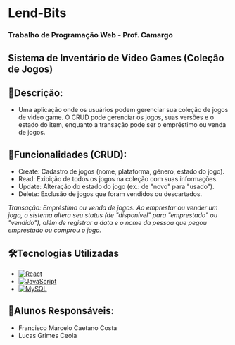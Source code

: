 # Lend-Bits 

### Trabalho de Programação Web - Prof. Camargo

## Sistema de Inventário de Video Games (Coleção de Jogos)

## 📝Descrição: 
- Uma aplicação onde os usuários podem gerenciar sua coleção de jogos de video game. O CRUD pode gerenciar os jogos, suas versões e o estado do item, enquanto a transação pode ser o empréstimo ou venda de jogos.

## 📌Funcionalidades (CRUD):
- Create: Cadastro de jogos (nome, plataforma, gênero, estado do jogo).
- Read: Exibição de todos os jogos na coleção com suas informações.
- Update: Alteração do estado do jogo (ex.: de "novo" para "usado").
- Delete: Exclusão de jogos que foram vendidos ou descartados.
  
*Transação: Empréstimo ou venda de jogos: Ao emprestar ou vender um jogo, o sistema altera seu status (de "disponível" para "emprestado" ou "vendido"), além de registrar a data e o nome da pessoa que pegou emprestado ou comprou o jogo.*

## 🛠️Tecnologias Utilizadas
- [![React](https://img.shields.io/badge/React-61DAFB.svg?style=for-the-badge&logo=React&logoColor=black)](https://reactjs.org/)
- [![JavaScript](https://img.shields.io/badge/JavaScript-F7DF1E.svg?style=for-the-badge&logo=JavaScript&logoColor=black)](https://developer.mozilla.org/en-US/docs/Web/JavaScript)  
- [![MySQL](https://img.shields.io/badge/MySQL-4479A1.svg?style=for-the-badge&logo=MySQL&logoColor=white)](https://www.mysql.com/)

## 👥Alunos Responsáveis:
- Francisco Marcelo Caetano Costa
- Lucas Grimes Ceola

